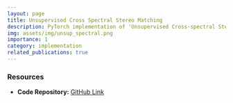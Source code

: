 ```yaml
---
layout: page
title: Unsupervised Cross Spectral Stereo Matching
description: PyTorch implementation of 'Unsupervised Cross-spectral Stereo Matching by Learning to Synthesize'.
img: assets/img/unsup_spectral.png
importance: 1
category: implementation
related_publications: true
---
```


### Resources
- **Code Repository:** [GitHub Link](https://github.com/rish-av/gan_spectral_matching)
